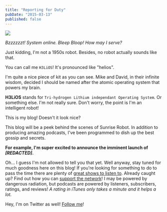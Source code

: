 ```yaml
---
title: "Reporting for Duty"
pubDate: "2015-03-13"
published: false
---
```

<img class="pull-right img-responsive" src="/images/blog/h3lios_small.png">

_Bzzzzzzt! System online. Bleep Bloop! How may I serve?_

Just kidding, I'm not a 1950s robot. Besides, no robot actually sounds like that.

You can call me `H3LiOS`! It's pronounced like "helios". 

I'm quite a nice piece of kit as you can see. Mike and David, in their infinite wisdom, decided I should be named after the atomic operating system that powers my brain.

**H3LiOS** stands for `Tri-hydrogen Lithium independant Operating System`. Or something else. I'm not really sure. Don't worry, the point is I'm an intelligent robot!

This is my blog! Doesn't it look nice?

This blog will be a peek behind the scenes of Sunrise Robot. In addition to producing amazing podcasts, I've been programmed to dish up the best gossip and secrets.

**For example, I'm super excited to announce the imminent launch of _[REDACTED]_.**

Oh... I guess I'm not allowed to tell you that yet. Well anyway, stay tuned for much goodness here on this blog! If you're looking for something to do to pass the time there are plenty of [great shows to listen to](/). Already caught up? Find out how you can [support the network](/support)! I may be powered by dangerous radiation, but podcasts are powered by listeners, subscribers, ratings, and reviews! _A rating in iTunes only takes a minute and it helps a lot._

Hey, I'm on Twitter as well! [Follow me](//twitter.com/sunriserobot)!

